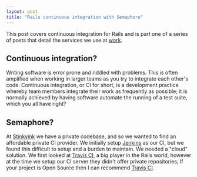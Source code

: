 ```yaml
---
layout: post
title: "Rails continuous integration with Semaphore"
---
```


This post covers continuous integration for Rails and is part one of a series of
posts that detail the services we use at [work][Stinkyink].

## Continuous integration?

Writing software is error prone and riddled with problems. This is often
amplified when working in larger teams as you try to integrate each other's
code. Continuous integration, or CI for short, is a development practice whereby
team members integrate their work as frequently as possible; it is normally
achieved by having software automate the running of a test suite, which you all
have right?

## Semaphore?

At [Stinkyink] we have a private codebase, and so we wanted to find an
affordable private CI provider. We initially setup [Jenkins] as our CI,
but we found this difficult to setup and a burden to maintain. We needed a
"cloud" solution. We first looked at [Travis CI], a big player in the Rails
world, however at the time we setup our CI server they didn't offer private
repositories; If your project is Open Source then I can recommend [Travis CI].



[Stinkyink]: http://www.stinkyinkshop.co.uk
[Jenkins]:http://jenkins-ci.org/
[Travis CI]:https://travis-ci.org/
